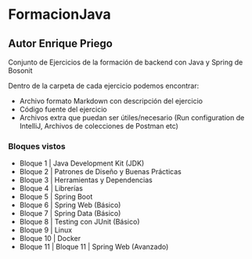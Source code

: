 # FormacionJava

## Autor Enrique Priego

Conjunto de Ejercicios de la formación de backend con Java y Spring de Bosonit

Dentro de la carpeta de cada ejercicio podemos encontrar:

- Archivo formato Markdown con descripción del ejercicio
- Código fuente del ejercicio
- Archivos extra que puedan ser útiles/necesario (Run configuration de IntelliJ, Archivos de colecciones de Postman etc) 

### Bloques vistos
- Bloque 1 | Java Development Kit (JDK)
- Bloque 2 | Patrones de Diseño y Buenas Prácticas
- Bloque 3 | Herramientas y Dependencias
- Bloque 4 | Librerías
- Bloque 5 | Spring Boot
- Bloque 6 | Spring Web (Básico)
- Bloque 7 | Spring Data (Básico)
- Bloque 8 | Testing con JUnit (Básico)
- Bloque 9 | Linux
- Bloque 10 | Docker
- Bloque 11 | Bloque 11 | Spring Web (Avanzado) 